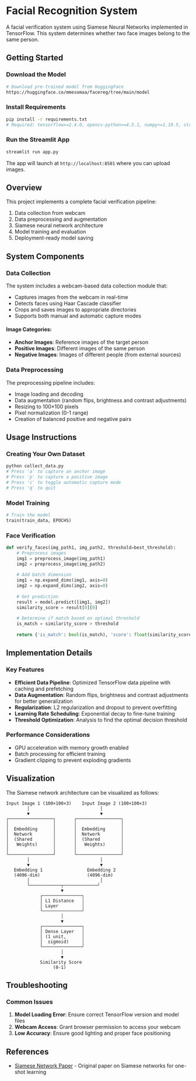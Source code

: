 # Facial Recognition System

A facial verification system using Siamese Neural Networks implemented in TensorFlow. This system determines whether two face images belong to the same person.

## Getting Started

### Download the Model
```bash
# Download pre-trained model from HuggingFace
https://huggingface.co/mmesomaa/facereg/tree/main/model
```

### Install Requirements
```bash
pip install -r requirements.txt
# Required: tensorflow>=2.4.0, opencv-python>=4.5.1, numpy>=1.19.5, streamlit>=1.8.0
```

### Run the Streamlit App
```bash
streamlit run app.py
```
The app will launch at `http://localhost:8501` where you can upload images.

## Overview

This project implements a complete facial verification pipeline:
1. Data collection from webcam
2. Data preprocessing and augmentation
3. Siamese neural network architecture
4. Model training and evaluation
5. Deployment-ready model saving

## System Components

### Data Collection

The system includes a webcam-based data collection module that:
- Captures images from the webcam in real-time
- Detects faces using Haar Cascade classifier
- Crops and saves images to appropriate directories
- Supports both manual and automatic capture modes

#### Image Categories:
- **Anchor Images**: Reference images of the target person
- **Positive Images**: Different images of the same person
- **Negative Images**: Images of different people (from external sources)

### Data Preprocessing

The preprocessing pipeline includes:
- Image loading and decoding
- Data augmentation (random flips, brightness and contrast adjustments)
- Resizing to 100×100 pixels
- Pixel normalization (0-1 range)
- Creation of balanced positive and negative pairs


## Usage Instructions

### Creating Your Own Dataset
```bash
python collect_data.py
# Press 'a' to capture an anchor image
# Press 'p' to capture a positive image
# Press 'c' to toggle automatic capture mode
# Press 'q' to quit
```

### Model Training
```python
# Train the model
train(train_data, EPOCHS)
```

### Face Verification
```python
def verify_faces(img_path1, img_path2, threshold=best_threshold):
    # Preprocess images
    img1 = preprocess_image(img_path1)
    img2 = preprocess_image(img_path2)
    
    # Add batch dimension
    img1 = np.expand_dims(img1, axis=0)
    img2 = np.expand_dims(img2, axis=0)
    
    # Get prediction
    result = model.predict([img1, img2])
    similarity_score = result[0][0]
    
    # Determine if match based on optimal threshold
    is_match = similarity_score > threshold
    
    return {'is_match': bool(is_match), 'score': float(similarity_score)}
```

## Implementation Details

### Key Features
- **Efficient Data Pipeline**: Optimized TensorFlow data pipeline with caching and prefetching
- **Data Augmentation**: Random flips, brightness and contrast adjustments for better generalization
- **Regularization**: L2 regularization and dropout to prevent overfitting
- **Learning Rate Scheduling**: Exponential decay to fine-tune training
- **Threshold Optimization**: Analysis to find the optimal decision threshold

### Performance Considerations
- GPU acceleration with memory growth enabled
- Batch processing for efficient training
- Gradient clipping to prevent exploding gradients


## Visualization

The Siamese network architecture can be visualized as follows:

```
Input Image 1 (100×100×3)    Input Image 2 (100×100×3)
        │                           │
        ▼                           ▼
┌─────────────────┐       ┌─────────────────┐
│                 │       │                 │
│  Embedding      │       │  Embedding      │
│  Network        │       │  Network        │
│  (Shared        │       │  (Shared        │
│   Weights)      │       │   Weights)      │
│                 │       │                 │
└─────────────────┘       └─────────────────┘
        │                           │
        ▼                           ▼
   Embedding 1                 Embedding 2
   (4096-dim)                  (4096-dim)
        │                           │
        └────────────┬─────────────┘
                     ▼
             ┌───────────────┐
             │ L1 Distance   │
             │ Layer         │
             └───────────────┘
                     │
                     ▼
             ┌───────────────┐
             │ Dense Layer   │
             │ (1 unit,      │
             │  sigmoid)     │
             └───────────────┘
                     │
                     ▼
             Similarity Score
                  (0-1)
```

## Troubleshooting

### Common Issues
1. **Model Loading Error**: Ensure correct TensorFlow version and model files
2. **Webcam Access**: Grant browser permission to access your webcam
3. **Low Accuracy**: Ensure good lighting and proper face positioning

## References
- [Siamese Network Paper](https://www.cs.cmu.edu/~rsalakhu/papers/oneshot1.pdf) - Original paper on Siamese networks for one-shot learning
